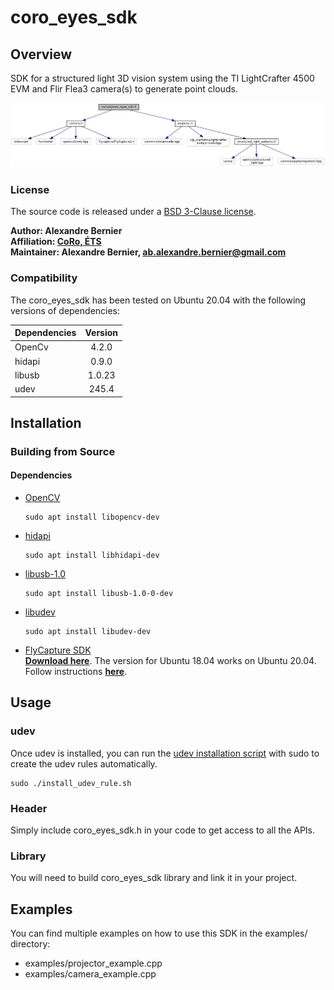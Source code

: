 # coro_eyes_sdk

## Overview

SDK for a structured light 3D vision system using the TI LightCrafter 4500 EVM and Flir Flea3 camera(s) to generate point clouds.

![](doc/coro__eyes__sdk_8h__incl.png)

### License

The source code is released under a [BSD 3-Clause license](coro_eyes_sdk/LICENSE).

<b>Author: Alexandre Bernier<br />
Affiliation: [CoRo, ÉTS](http://en.etsmtl.ca/unites-de-recherche/coro/accueil?lang=en-CA)<br />
Maintainer: Alexandre Bernier, ab.alexandre.bernier@gmail.com</b>

### Compatibility

The coro_eyes_sdk has been tested on Ubuntu 20.04 with the following versions of dependencies:

| Dependencies | Version |
| ------------ | :-----: |
| OpenCv | 4.2.0 |
| hidapi | 0.9.0 |
| libusb | 1.0.23 |
| udev | 245.4 |

## Installation

### Building from Source

#### Dependencies
- [OpenCV](https://opencv.org/)

      sudo apt install libopencv-dev

- [hidapi](https://github.com/libusb/hidapi)

      sudo apt install libhidapi-dev

- [libusb-1.0](https://libusb.info/)

      sudo apt install libusb-1.0-0-dev

- [libudev](https://manpages.debian.org/testing/libudev-dev/libudev.3.en.html)

      sudo apt install libudev-dev
    
- [FlyCapture SDK](https://www.flir.ca/products/flycapture-sdk/)<br />
    [<b>Download here</b>](https://flir.app.boxcn.net/v/Flycapture2SDK/folder/72274730742).
    The version for Ubuntu 18.04 works on Ubuntu 20.04.<br />
    Follow instructions [<b>here</b>](https://www.flir.ca/support-center/iis/machine-vision/application-note/getting-started-with-flycapture-2.x-and-linux/).
    
## Usage

### udev

Once udev is installed, you can run the [udev installation script](install/install_udev_rule.sh) with sudo to create the udev rules automatically.

    sudo ./install_udev_rule.sh

### Header

Simply include coro_eyes_sdk.h in your code to get access to all the APIs.

### Library

You will need to build coro_eyes_sdk library and link it in your project.

## Examples

You can find multiple examples on how to use this SDK in the examples/ directory:

- examples/projector_example.cpp
- examples/camera_example.cpp
